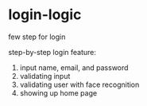 # login-logic
few step for login

step-by-step login feature:
1. input name, email, and password
2. validating input
3. validating user with face recognition
4. showing up home page
